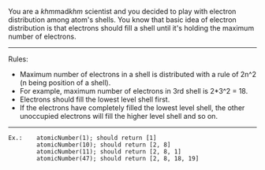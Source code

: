 You are a *khm*mad*khm* scientist and you decided to play with electron distribution among atom's shells.
You know that basic idea of electron distribution is that electrons should fill a shell until it's holding the maximum number of electrons.


  ---
Rules:  
  - Maximum number of electrons in a shell is distributed with a rule of 2n^2 (n being position of a shell). 
  - For example, maximum number of electrons in 3rd shell is 2*3^2 = 18.
  - Electrons should fill the lowest level shell first.
  - If the electrons have completely filled the lowest level shell, the other unoccupied electrons will fill the higher level shell and so on.  
  ---
        
```
Ex.:    atomicNumber(1); should return [1]
        atomicNumber(10); should return [2, 8]
        atomicNumber(11); should return [2, 8, 1]
        atomicNumber(47); should return [2, 8, 18, 19]
```